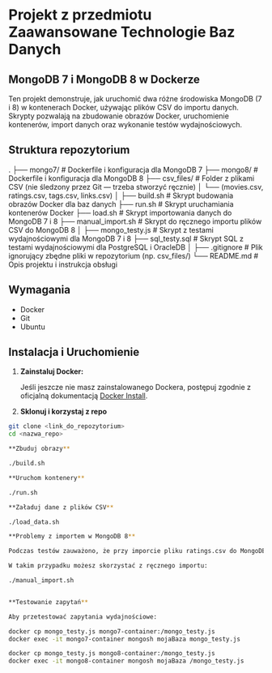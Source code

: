 # Projekt z przedmiotu Zaawansowane Technologie Baz Danych

## MongoDB 7 i MongoDB 8 w Dockerze

Ten projekt demonstruje, jak uruchomić dwa różne środowiska MongoDB (7 i 8) w kontenerach Docker, używając plików CSV do importu danych. Skrypty pozwalają na zbudowanie obrazów Docker, uruchomienie kontenerów, import danych oraz wykonanie testów wydajnościowych.

## Struktura repozytorium

.
├── mongo7/                    # Dockerfile i konfiguracja dla MongoDB 7
├── mongo8/                    # Dockerfile i konfiguracja dla MongoDB 8
├── csv_files/                 # Folder z plikami CSV (nie śledzony przez Git — trzeba stworzyć ręcznie)
│   └── (movies.csv, ratings.csv, tags.csv, links.csv)
│
├── build.sh                   # Skrypt budowania obrazów Docker dla baz danych
├── run.sh                     # Skrypt uruchamiania kontenerów Docker
├── load.sh                    # Skrypt importowania danych do MongoDB 7 i 8
├── manual_import.sh           # Skrypt do ręcznego importu plików CSV do MongoDB 8
│
├── mongo_testy.js             # Skrypt z testami wydajnościowymi dla MongoDB 7 i 8
├── sql_testy.sql              # Skrypt SQL z testami wydajnościowymi dla PostgreSQL i OracleDB
│
├── .gitignore                 # Plik ignorujący zbędne pliki w repozytorium (np. csv_files/)
└── README.md                  # Opis projektu i instrukcja obsługi

## Wymagania

- Docker
- Git
- Ubuntu

## Instalacja i Uruchomienie

1. **Zainstaluj Docker:**

   Jeśli jeszcze nie masz zainstalowanego Dockera, postępuj zgodnie z oficjalną dokumentacją [Docker Install](https://docs.docker.com/get-docker/).

2. **Sklonuj i korzystaj z repo**

```bash
git clone <link_do_repozytorium>
cd <nazwa_repo>

**Zbuduj obrazy**

./build.sh

**Uruchom kontenery**

./run.sh

**Załaduj dane z plików CSV**

./load_data.sh

**Problemy z importem w MongoDB 8**

Podczas testów zauważono, że przy imporcie pliku ratings.csv do MongoDB 8 mogą wystąpić problemy.

W takim przypadku możesz skorzystać z ręcznego importu:

./manual_import.sh


**Testowanie zapytań**

Aby przetestować zapytania wydajnościowe:

docker cp mongo_testy.js mongo7-container:/mongo_testy.js  
docker exec -it mongo7-container mongosh mojaBaza mongo_testy.js

docker cp mongo_testy.js mongo8-container:/mongo_testy.js  
docker exec -it mongo8-container mongosh mojaBaza /mongo_testy.js 